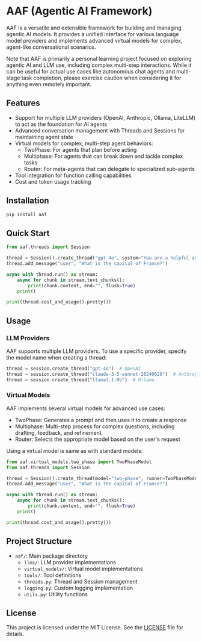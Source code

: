 # AAF (Agentic AI Framework)

AAF is a versatile and extensible framework for building and managing agentic AI models.
It provides a unified interface for various language model providers and
implements advanced virtual models for complex, agent-like conversational scenarios.

Note that AAF is primarily a personal learning project focused on exploring agentic AI and LLM use,
including complex multi-step interactions.
While it can be useful for actual use cases like autonomous chat agents and multi-stage task completion,
please exercise caution when considering it for anything even remotely important.


## Features

- Support for multiple LLM providers (OpenAI, Anthropic, Ollama, LiteLLM) to act as the foundation for AI agents
- Advanced conversation management with Threads and Sessions for maintaining agent state
- Virtual models for complex, multi-step agent behaviors:
  - TwoPhase: For agents that plan before acting
  - Multiphase: For agents that can break down and tackle complex tasks
  - Router: For meta-agents that can delegate to specialized sub-agents
- Tool integration for function calling capabilities
- Cost and token usage tracking


## Installation

```bash
pip install aaf
```


## Quick Start

```python
from aaf.threads import Session

thread = Session().create_thread("gpt-4o", system="You are a helpful assistant.")
thread.add_message("user", "What is the capital of France?")

async with thread.run() as stream:
    async for chunk in stream.text_chunks():
        print(chunk.content, end="", flush=True)
    print()

print(thread.cost_and_usage().pretty())
```


## Usage

### LLM Providers

AAF supports multiple LLM providers. To use a specific provider, specify the model name when creating a thread:

```python
thread = session.create_thread("gpt-4o")  # OpenAI
thread = session.create_thread("claude-3-5-sonnet-20240620")  # Anthropic
thread = session.create_thread("llama3.1:8b")  # Ollama
```


### Virtual Models

AAF implements several virtual models for advanced use cases:

- TwoPhase: Generates a prompt and then uses it to create a response
- Multiphase: Multi-step process for complex questions, including drafting, feedback, and refinement
- Router: Selects the appropriate model based on the user's request

Using a virtual model is same as with standard models:

```python
from aaf.virtual_models.two_phase import TwoPhaseModel
from aaf.threads import Session

thread = Session().create_thread(model="two-phase", runner=TwoPhaseModel())
thread.add_message("user", "What is the capital of France?")

async with thread.run() as stream:
    async for chunk in stream.text_chunks():
        print(chunk.content, end="", flush=True)
    print()

print(thread.cost_and_usage().pretty())
```


## Project Structure

- `aaf/`: Main package directory
  - `llms/`: LLM provider implementations
  - `virtual_models/`: Virtual model implementations
  - `tools/`: Tool definitions
  - `threads.py`: Thread and Session management
  - `logging.py`: Custom logging implementation
  - `utils.py`: Utility functions


## License

This project is licensed under the MIT License. See the [LICENSE](LICENSE) file for details.

